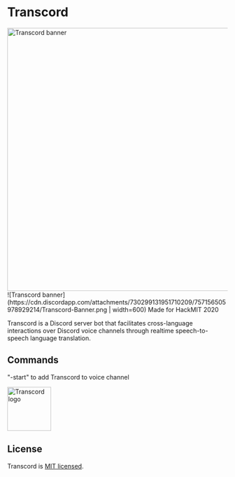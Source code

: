 # Transcord
<img src="https://cdn.discordapp.com/attachments/730299131951710209/757156505978929214/Transcord-Banner.png" width="600px" alt="Transcord banner" />
![Transcord banner](https://cdn.discordapp.com/attachments/730299131951710209/757156505978929214/Transcord-Banner.png | width=600)
Made for HackMIT 2020

Transcord is a Discord server bot that facilitates cross-language interactions over Discord voice channels through realtime speech-to-speech language translation.

## Commands
"-start" to add Transcord to voice channel

<img src="https://cdn.discordapp.com/attachments/730299231566430293/757115198770249838/transcord-logo-blue.png" width="100px" alt="Transcord logo" />

## License
Transcord is [MIT licensed](./LICENSE).
